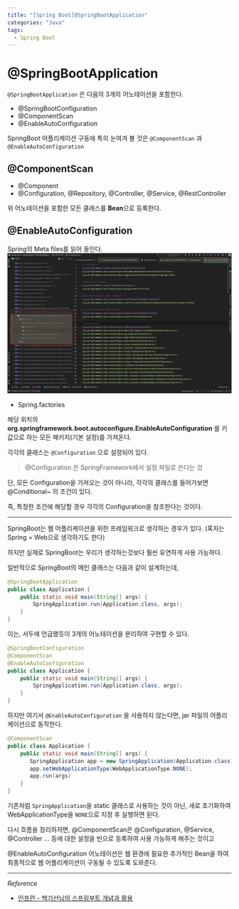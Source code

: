 ```yaml
---
title: "[Spring Boot]@SpringBootApplication"
categories: "Java"
tags:
  - Spring Boot
---
```

# @SpringBootApplication

`@SpringBootApplication` 은 다음의 3개의 어노테이션을 포함한다.

- @SpringBootConfiguration
- @ComponentScan
- @EnableAutoConfiguration

SpringBoot 어플리케이션 구동에 특히 눈여겨 볼 것은 `@ComponentScan` 과 `@EnableAutoConfiguration` 

## @ComponentScan

- @Component
- @Configuration, @Repository, @Controller, @Service, @RestController

위 어노테이션을 포함한 모든 클래스를 **Bean**으로 등록한다.

## @EnableAutoConfiguration

Spring의 Meta files를 읽어 들인다.
![spring.factories](/assets/images/study/dev/2019/springboot/2_springboot_spring_factory.png)

- Spring.factories

해당 위치의 **org.springframework.boot.autoconfigure.EnableAutoConfiguration** 를 키 값으로 하는 모든 패키지(기본 설정)를 가져온다.

각각의 클래스는 `@Configuration` 으로 설정되어 있다.

> @Configuration 은 SpringFramework에서 설정 파일로 쓴다는 것

단, 모든 Configuration을 가져오는 것이 아니라, 각각의 클래스를 들어가보면 @Conditional~ 의 조건이 있다.

즉, 특정한 조건에 해당할 경우 각각의 Configuration을 참조한다는 것이다.

---

SpringBoot는 웹 어플리케이션을 위한 프레임워크로 생각하는 경우가 있다.
(혹자는 Spring = Web으로 생각하기도 한다)

하지만 실제로 SpringBoot는 우리가 생각하는것보다 훨씬 유연하게 사용 가능하다.

일반적으로 SpringBoot의 메인 클래스는 다음과 같이 설계하는데,

~~~java
@SpringBootApplication
public class Application {
    public static void main(String[] args) {
        SpringApplication.run(Application.class, args);
    }
}
~~~

이는, 서두에 언급했듯이 3개의 어노테이션을 분리하여 구현할 수 있다.

~~~java
@SpringBootConfiguration
@ComponentScan
@EnableAutoConfiguration
public class Application {
    public static void main(String[] args) {
        SpringApplication.run(Application.class, args);
    }
}
~~~

하지만 여기서 `@EnableAutoConfiguration` 을 사용하지 않는다면, jar 파일의 어플리케이션으로 동작한다.

~~~java
@ComponentScan
public class Application {
    public static void main(String[] args) {
       SpringApplication app = new SpringApplication(Application.class);
       app.setWebApplicationType(WebApplicationType.NONE);
       app.run(args)
    }
}
~~~

기존처럼 `SpringApplication`을 static 클래스로 사용하는 것이 아닌, 새로 초기화하여 WebApplicationType을 `NONE`으로 지정 후 실행하면 된다.

다시 흐름을 정리하자면, @ComponentScan은 @Configuration, @Service, @Controller ... 등에 대한 설정을 빈으로 등록하여 사용 가능하게 해주는 것이고

@EnableAutoConfiguration 어노테이션은 웹 환경에 필요한 추가적인 Bean을 하여 최종적으로 웹 어플리케이션이 구동될 수 있도록 도와준다.  

---

*Reference*
- [인프런 - 백기선님의 스프링부트 개념과 활용](https://www.inflearn.com/course/%EC%8A%A4%ED%94%84%EB%A7%81%EB%B6%80%ED%8A%B8/)